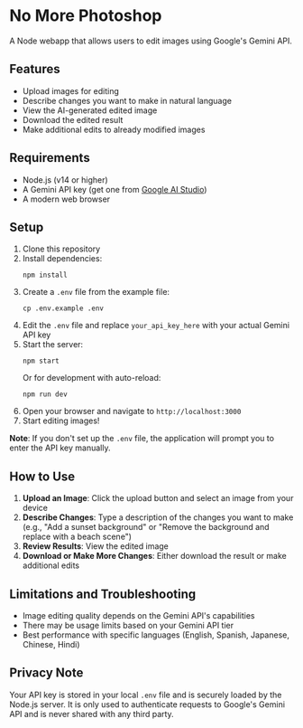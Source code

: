 # No More Photoshop

A Node webapp that allows users to edit images using Google's Gemini API.

## Features

- Upload images for editing
- Describe changes you want to make in natural language
- View the AI-generated edited image
- Download the edited result
- Make additional edits to already modified images

## Requirements

- Node.js (v14 or higher)
- A Gemini API key (get one from [Google AI Studio](https://ai.google.dev/))
- A modern web browser

## Setup

1. Clone this repository
2. Install dependencies:
   ```
   npm install
   ```
3. Create a `.env` file from the example file:
   ```
   cp .env.example .env
   ```
4. Edit the `.env` file and replace `your_api_key_here` with your actual Gemini API key
5. Start the server:
   ```
   npm start
   ```
   Or for development with auto-reload:
   ```
   npm run dev
   ```
6. Open your browser and navigate to `http://localhost:3000`
7. Start editing images!

**Note**: If you don't set up the `.env` file, the application will prompt you to enter the API key manually.

## How to Use

1. **Upload an Image**: Click the upload button and select an image from your device
2. **Describe Changes**: Type a description of the changes you want to make (e.g., "Add a sunset background" or "Remove the background and replace with a beach scene")
3. **Review Results**: View the edited image
4. **Download or Make More Changes**: Either download the result or make additional edits

## Limitations and Troubleshooting

- Image editing quality depends on the Gemini API's capabilities
- There may be usage limits based on your Gemini API tier
- Best performance with specific languages (English, Spanish, Japanese, Chinese, Hindi)

## Privacy Note

Your API key is stored in your local `.env` file and is securely loaded by the Node.js server. It is only used to authenticate requests to Google's Gemini API and is never shared with any third party.
